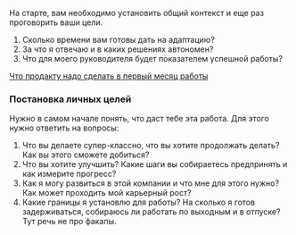 На старте, вам необходимо установить общий контекст и еще раз проговорить ваши цели.
1. Сколько времени вам готовы дать на адаптацию?
2. За что я отвечаю и в каких решениях автономен?
3. Что для моего руководителя будет показателем успешной работы?

[Что продакту надо сделать в первый месяц работы](https://medium.com/no-flame-no-game/%D1%87%D1%82%D0%BE-%D0%BF%D1%80%D0%BE%D0%B4%D0%B0%D0%BA%D1%82%D1%83-%D0%BD%D0%B0%D0%B4%D0%BE-%D1%81%D0%B4%D0%B5%D0%BB%D0%B0%D1%82%D1%8C-%D0%B2-%D0%BF%D0%B5%D1%80%D0%B2%D1%8B%D0%B9-%D0%BC%D0%B5%D1%81%D1%8F%D1%86-%D1%80%D0%B0%D0%B1%D0%BE%D1%82%D1%8B-72ef0fe569a1)

### Постановка личных целей
Нужно в самом начале понять, что даст тебе эта работа. Для этого нужно ответить на вопросы:
1. Что вы делаете супер-классно, что вы хотите продолжать делать? Как вы этого сможете добиться?
2. Что вы хотите улучшить? Какие шаги вы собираетесь предпринять и как измерите прогресс?
3. Как я могу развиться в этой компании и что мне для этого нужно? Как может проходить мой карьерный рост?
4. Какие границы я установлю для работы? На сколько я готов задерживаться, собираюсь ли работать по выходным и в отпуске? Тут речь не про факапы.